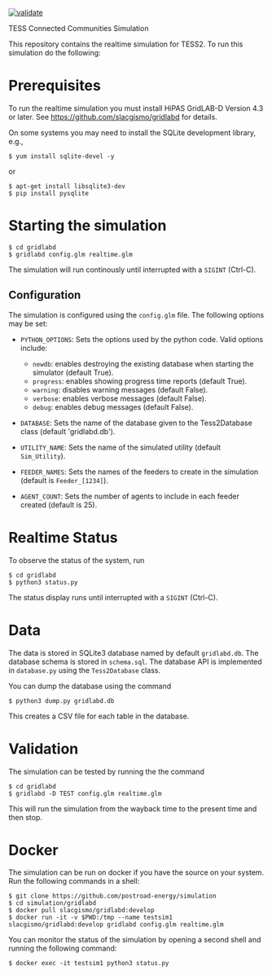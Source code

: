 [![validate](https://github.com/postroad-energy/simulation/actions/workflows/validate.yml/badge.svg?branch=main)](https://github.com/postroad-energy/simulation/actions/workflows/validate.yml)

TESS Connected Communities Simulation

This repository contains the realtime simulation for TESS2. To run this
simulation do the following:

# Prerequisites

To run the realtime simulation you must install HiPAS GridLAB-D Version 4.3 or
later. See https://github.com/slacgismo/gridlabd for details.

On some systems you may need to install the SQLite development library, e.g.,

~~~
$ yum install sqlite-devel -y
~~~

or

~~~
$ apt-get install libsqlite3-dev
$ pip install pysqlite
~~~

# Starting the simulation

~~~
$ cd gridlabd
$ gridlabd config.glm realtime.glm
~~~

The simulation will run continously until interrupted with a `SIGINT`
(Ctrl-C).

## Configuration

The simulation is configured using the `config.glm` file.  The following
options may be set:

  - `PYTHON_OPTIONS`: Sets the options used by the python code. Valid options
    include:
    - `newdb`: enables destroying the existing database when starting the
      simulator (default True).
    - `progress`: enables showing progress time reports (default True).
    - `warning`: disables warning messages (default False).
    - `verbose`: enables verbose messages (default False).
    - `debug`: enables debug messages (default False).

  - `DATABASE`: Sets the name of the database given to the Tess2Database
    class (default 'gridlabd.db').

  - `UTILITY_NAME`: Sets the name of the simulated utility
    (default `Sim_Utility`).

  - `FEEDER_NAMES`: Sets the names of the feeders to create in the simulation
    (default is `Feeder_[1234]`).

  - `AGENT_COUNT`: Sets the number of agents to include in each feeder
    created (default is 25).

# Realtime Status

To observe the status of the system, run

~~~
$ cd gridlabd
$ python3 status.py
~~~

The status display runs until interrupted with a `SIGINT` (Ctrl-C).

# Data

The data is stored in SQLite3 database named by default `gridlabd.db`. The
database schema is stored in `schema.sql`. The database API is implemented in
`database.py` using the `Tess2Database` class.

You can dump the database using the command
~~~
$ python3 dump.py gridlabd.db
~~~

This creates a CSV file for each table in the database.

# Validation

The simulation can be tested by running the the command

~~~
$ cd gridlabd
$ gridlabd -D TEST config.glm realtime.glm
~~~

This will run the simulation from the wayback time to the present time and
then stop.

# Docker

The simulation can be run on docker if you have the source on your system. Run the following commands in a shell:

~~~
$ git clone https://github.com/postroad-energy/simulation
$ cd simulation/gridlabd
$ docker pull slacgismo/gridlabd:develop
$ docker run -it -v $PWD:/tmp --name testsim1 slacgismo/gridlabd:develop gridlabd config.glm realtime.glm
~~~

You can monitor the status of the simulation by opening a second shell and running the following command:

~~~
$ docker exec -it testsim1 python3 status.py
~~~
